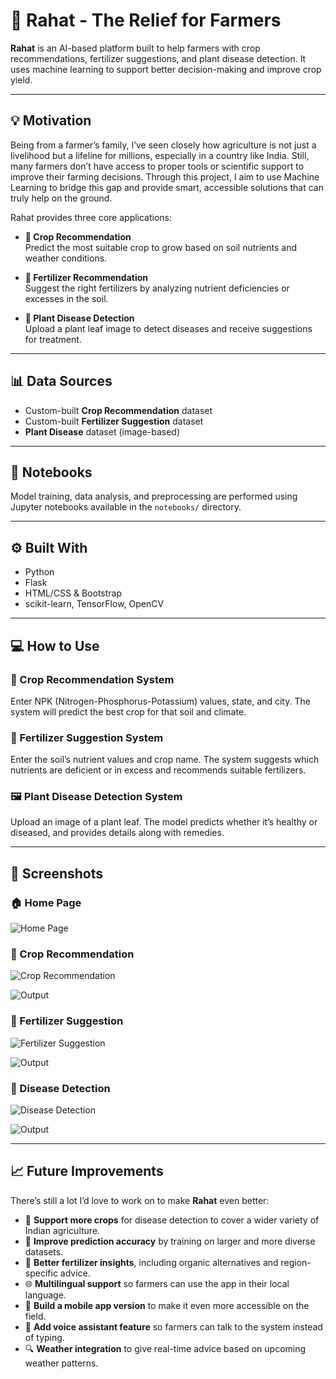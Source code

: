 # 🌾 Rahat - The Relief for Farmers

**Rahat** is an AI-based platform built to help farmers with crop recommendations, fertilizer suggestions, and plant disease detection. It uses machine learning to support better decision-making and improve crop yield.

---

## 💡 Motivation

Being from a farmer’s family, I’ve seen closely how agriculture is not just a livelihood but a lifeline for millions, especially in a country like India. Still, many farmers don’t have access to proper tools or scientific support to improve their farming decisions. Through this project, I aim to use Machine Learning to bridge this gap and provide smart, accessible solutions that can truly help on the ground.

Rahat provides three core applications:

- **🌱 Crop Recommendation**  
  Predict the most suitable crop to grow based on soil nutrients and weather conditions.
  
- **💊 Fertilizer Recommendation**  
  Suggest the right fertilizers by analyzing nutrient deficiencies or excesses in the soil.

- **🦠 Plant Disease Detection**  
  Upload a plant leaf image to detect diseases and receive suggestions for treatment.

---

## 📊 Data Sources

- Custom-built **Crop Recommendation** dataset  
- Custom-built **Fertilizer Suggestion** dataset  
- **Plant Disease** dataset (image-based)

---

## 📁 Notebooks

Model training, data analysis, and preprocessing are performed using Jupyter notebooks available in the `notebooks/` directory.

---

## ⚙️ Built With

- Python  
- Flask  
- HTML/CSS & Bootstrap  
- scikit-learn, TensorFlow, OpenCV  

---

## 💻 How to Use

### 🌾 Crop Recommendation System
Enter NPK (Nitrogen-Phosphorus-Potassium) values, state, and city. The system will predict the best crop for that soil and climate.  

### 🧪 Fertilizer Suggestion System  
Enter the soil’s nutrient values and crop name. The system suggests which nutrients are deficient or in excess and recommends suitable fertilizers.

### 🖼️ Plant Disease Detection System  
Upload an image of a plant leaf. The model predicts whether it’s healthy or diseased, and provides details along with remedies.


---

## 📸 Screenshots

### 🏠 Home Page  
![Home Page](https://github.com/ShivtejRakhunde/rahat/blob/main/screenshots/home_page.jpeg)

### 🌱 Crop Recommendation  
![Crop Recommendation](https://github.com/ShivtejRakhunde/rahat/blob/main/screenshots/crop_rec.jpeg)

![Output](https://github.com/ShivtejRakhunde/rahat/blob/main/screenshots/crop_rec_output.jpeg)

### 🧪 Fertilizer Suggestion  
![Fertilizer Suggestion](https://github.com/ShivtejRakhunde/rahat/blob/main/screenshots/fertilizer.jpeg)

![Output](https://github.com/ShivtejRakhunde/rahat/blob/main/screenshots/fertilizer_output.jpeg)

### 🌿 Disease Detection  
![Disease Detection](https://github.com/ShivtejRakhunde/rahat/blob/main/screenshots/disease.jpeg)

![Output](https://github.com/ShivtejRakhunde/rahat/blob/main/screenshots/disease_output.jpeg)

---

## 📈 Future Improvements

There’s still a lot I’d love to work on to make **Rahat** even better:

- 🌾 **Support more crops** for disease detection to cover a wider variety of Indian agriculture.
- 🎯 **Improve prediction accuracy** by training on larger and more diverse datasets.
- 🧪 **Better fertilizer insights**, including organic alternatives and region-specific advice.
- 🌐 **Multilingual support** so farmers can use the app in their local language.
- 📱 **Build a mobile app version** to make it even more accessible on the field.
- 🧠 **Add voice assistant feature** so farmers can talk to the system instead of typing.
- 🔍 **Weather integration** to give real-time advice based on upcoming weather patterns.

